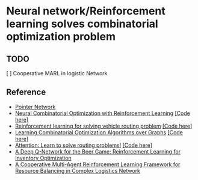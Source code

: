 # Neural network/Reinforcement learning solves combinatorial optimization problem

## TODO
[ ] Cooperative MARL in logistic Network

## Reference
* [Pointer Network](https://arxiv.org/abs/1506.03134)
* [Neural Combinatorial Optimization with Reinforcement Learning](https://arxiv.org/pdf/1611.09940.pdf) [[Code here]](https://github.com/pemami4911/neural-combinatorial-rl-pytorch)
* [Reinforcement learning for solving vehicle routing problem](https://arxiv.org/pdf/1802.04240.pdf) [[Code here]](https://github.com/mveres01/pytorch-drl4vrp)
* [Learning Combinatorial Optimization Algorithms over Graphs](https://arxiv.org/abs/1704.01665) [[Code here]](https://github.com/Hanjun-Dai/graph_comb_opt)
* [Attention: Learn to solve routing problems!](https://openreview.net/pdf?id=ByxBFsRqYm) [[Code here]](https://github.com/wouterkool/attention-learn-to-route)
* [A Deep Q-Network for the Beer Game: Reinforcement Learning for Inventory Optimization](https://arxiv.org/pdf/1708.05924.pdf)
* [A Cooperative Multi-Agent Reinforcement Learning Framework for Resource Balancing in Complex Logistics Network](https://arxiv.org/pdf/1903.00714.pdf)
